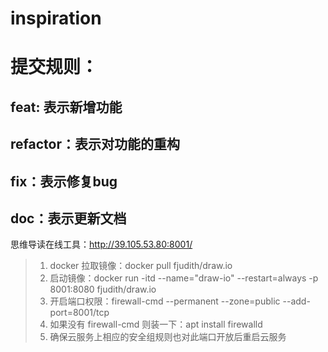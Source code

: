 # inspiration
# 提交规则：
## feat: 表示新增功能
## refactor：表示对功能的重构
## fix：表示修复bug
## doc：表示更新文档
思维导读在线工具：http://39.105.53.80:8001/
> 1. docker 拉取镜像：docker pull fjudith/draw.io
> 2. 启动镜像：docker run -itd --name="draw-io" --restart=always -p 8001:8080 fjudith/draw.io
> 3. 开启端口权限：firewall-cmd --permanent --zone=public --add-port=8001/tcp
> 4. 如果没有 firewall-cmd 则装一下：apt install firewalld
> 5. 确保云服务上相应的安全组规则也对此端口开放后重启云服务
